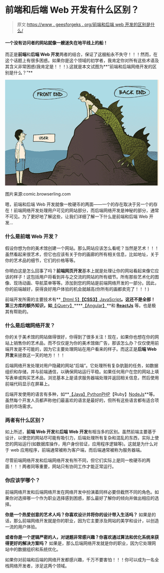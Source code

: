 # 前端和后端 Web 开发有什么区别？

> 原文:[https://www . geesforgeks . org/前端和后端 web 开发的区别是什么/](https://www.geeksforgeeks.org/what-is-the-difference-between-front-end-and-back-end-web-development/)

#### 一个没有访问者的网站就像一艘迷失在地平线上的船！

而正是**前端**和**后端 Web 开发**两者的结合，保证了这艘船永不失守！！！然而，在这个话题上有很多困惑。如果你是这个领域的初学者，我肯定你对所有这些术语及其含义非常困惑(我肯定是！！！).这就是本文试图为**“前端和后端网络开发的区别是什么？”**

![](img/43b3cd7058b7a7816e5276b9eab618ec.png)

图片来源:comic.browserling.com

嗯，前端和后端 Web 开发就像一枚硬币的两面——一个的存在取决于另一个的存在！前端网络开发处理用户可见的网站部分，而后端网络开发是神秘的部分，通常不可见。为了更好地了解这些，让我们详细了解一下什么是前端和后端 Web 开发…

### 什么是前端 Web 开发？

假设你想为你的美术馆创建一个网站。那么网站应该怎么看呢？当然是艺术！！！虽然看起来很艺术，但它也应该有关于你的画廊的所有相关信息，比如地址，关于你的艺术品的细节，它们的价格等等。

你明白这是怎么回事了吗？**前端网页开发**基本上就是处理让你的网站看起来像它应该的样子！这包括用户将看到并与之交流的网站的所有细节。所有那些艺术化的图像、现场动画、导航菜单等等。添加到您的网站是前端网络开发的一部分。因此，你的前端越好，获得良好用户体验的机会就越高(你所有的画都卖完了！！！)

前端开发所需的主要技术有**[【html 5】](https://www.geeksforgeeks.org/tag/html5/)****[【CSS3】](https://www.geeksforgeeks.org/category/web-technologies/css/)****[JavaScript](https://www.geeksforgeeks.org/javascript-tutorial/)**。这还不是全部！第三方库的额外知识，如**[【jQuery】](https://www.geeksforgeeks.org/jquery-tutorials/)****[【Angular】](https://www.geeksforgeeks.org/introduction-to-angularjs/)**和 **[ReactJs](https://www.geeksforgeeks.org/reactjs/)** 等。也是极其有帮助的。

### 什么是后端网络开发？

你的关于美术馆的网站做得很好，你得到了很多关注！现在，如果你也想在你的网站上销售你的艺术品，而不仅仅是为你的美术馆做广告，那该怎么办？仅仅使用前端开发是不可能的，因为它主要处理网站在用户看来的样子。而这正是**后端 Web 开发**来拯救这一天的地方！！！

后端网络开发处理对用户隐藏的网站“后端”。它处理所有复杂肮脏的任务，如数据组织和存储，并与前端通信，以确保网站运行平稳。如果任何用户在您的网站上填写表单或购买艺术品，浏览基本上是请求服务器端处理并返回相关信息，然后使用前端代码显示在屏幕上。

后端开发使用的语言有多种，如**[【Java】](https://www.geeksforgeeks.org/java/)[Python](https://www.geeksforgeeks.org/python-programming-language/)[PHP](https://www.geeksforgeeks.org/php/)【Ruby】[NodeJs](https://www.geeksforgeeks.org/introduction-to-nodejs/)**等。虽然每个开发人员都声称他们最喜欢的语言是最好的，但所有这些语言都有适合项目的市场需求。

### 两者有什么区别？

如上所述，**前端 Web 开发**和**后端 Web 开发**有相当多的区别。虽然前端主要基于设计，以使您的网站尽可能有吸引力，后端处理所有复杂和混乱的东西，实际上使您的网站运行(如数据库操作，用户身份验证，应用程序逻辑等)。这就是为什么对于 web 应用程序，前端通常被称为客户端，而后端通常被称为服务器端。

尽管前端网络开发和后端网络开发有所不同，但它们实际上是同一枚硬币的两面！！！两者同等重要，网站只有协同工作才能正常运行。

### 你应该学哪个？

前端网络开发和后端网络开发在网络开发中扮演着同样必要但截然不同的角色。如果你对选择哪一个作为职业选择感到困惑，那么最好了解你的倾向并做出相应的选择。

**你是一个热爱创意的艺术人吗？你喜欢设计并将你的设计带入生活吗？**
如果是的话，那么前端网络开发就是你的职业，因为它主要涉及网站的美学和设计，以创造一流的用户体验。

**或者你是一个逻辑严密的人，对谜题非常感兴趣？你喜欢通过算法和优化系统来获得更好的解决方案吗？**
如果是，那么后端网络开发就是你的职业，因为它处理网站中的数据组织和系统优化。

如果你对前端和后端的网络开发都感兴趣，千万不要害怕！！！你可以成为一名全栈网络开发者，涉足这两个领域。
